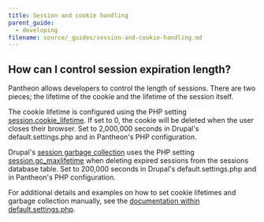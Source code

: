 ```yaml
---
title: Session and cookie handling
parent_guide:
  - developing
filename: source/_guides/session-and-cookie-handling.md
---
```


## How can I control session expiration length?

Pantheon allows developers to control the length of sessions. There are two pieces; the lifetime of the cookie and the lifetime of the session itself.  


The cookie lifetime is configured using the PHP setting [session.cookie\_lifetime](http://www.php.net/manual/en/session.configuration.php#ini.session.cookie-lifetime). If set to 0, the cookie will be deleted when the user closes their browser. Set to 2,000,000 seconds in Drupal's default.settings.php and in Pantheon's PHP configuration.  


Drupal's [session garbage collection](https://api.drupal.org/api/drupal/includes%21session.inc/function/_drupal_session_garbage_collection/7) uses the PHP setting [session.gc\_maxlifetime](http://www.php.net/manual/en/session.configuration.php#ini.session.gc-maxlifetime) when deleting expired sessions from the sessions database table. Set to 200,000 seconds in Drupal's default.settings.php and in Pantheon's PHP configuration.  


For additional details and examples on how to set cookie lifetimes and garbage collection manually, see ​​the [documentation within default.settings.php](https://github.com/pantheon-systems/drops-7/blob/master/sites/default/default.settings.php#L289).
